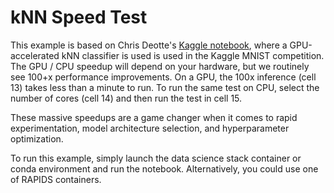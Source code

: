 # kNN Speed Test

This example is based on Chris Deotte's [Kaggle notebook](https://www.kaggle.com/cdeotte/rapids-gpu-knn-mnist-0-97/notebook), where a GPU-accelerated kNN classifier is used 
is used in the Kaggle MNIST competition. The GPU / CPU speedup will depend on your hardware, but we routinely see 100+x performance improvements.  On a GPU, 
the 100x inference (cell 13) takes less than a minute to run. To run the same test on CPU, select the number of cores (cell 14) and then run the test in cell 15.

These massive speedups are a game changer when it comes to rapid experimentation, model architecture selection, and hyperparameter optimization. 

To run this example, simply launch the data science stack container or conda environment and run the notebook. Alternatively, you could use one of RAPIDS containers.

